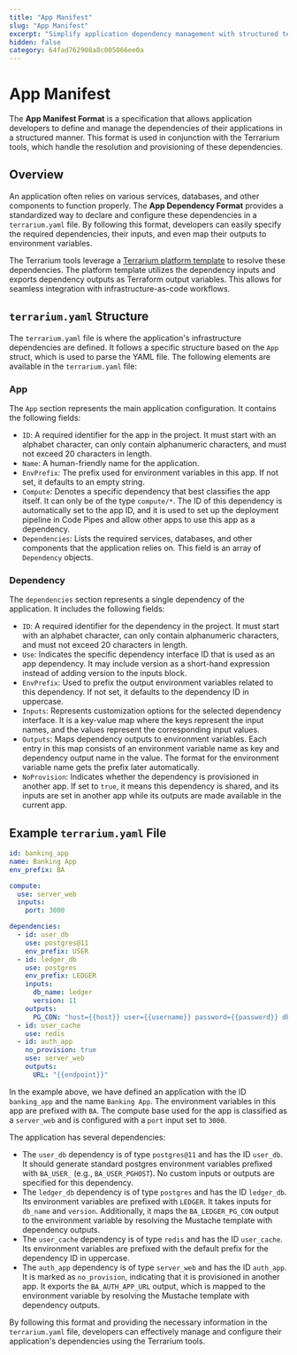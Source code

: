 ```yaml
---
title: "App Manifest"
slug: "App Manifest"
excerpt: "Simplify application dependency management with structured terrarium.yaml files and Terrarium tools, enabling seamless integration with infrastructure-as-code workflows."
hidden: false
category: 64fad762908a8c005066ee0a
---
```


# App Manifest

The **App Manifest Format** is a specification that allows application developers to define and manage the dependencies of their applications in a structured manner. This format is used in conjunction with the Terrarium tools, which handle the resolution and provisioning of these dependencies.

## Overview

An application often relies on various services, databases, and other components to function properly. The **App Dependency Format** provides a standardized way to declare and configure these dependencies in a `terrarium.yaml` file. By following this format, developers can easily specify the required dependencies, their inputs, and even map their outputs to environment variables.

The Terrarium tools leverage a [Terrarium platform template](../../../../platform/definition/readme.md) to resolve these dependencies. The platform template utilizes the dependency inputs and exports dependency outputs as Terraform output variables. This allows for seamless integration with infrastructure-as-code workflows.

## `terrarium.yaml` Structure

The `terrarium.yaml` file is where the application's infrastructure dependencies are defined. It follows a specific structure based on the `App` struct, which is used to parse the YAML file. The following elements are available in the `terrarium.yaml` file:

### App

The `App` section represents the main application configuration. It contains the following fields:

- `ID`: A required identifier for the app in the project. It must start with an alphabet character, can only contain alphanumeric characters, and must not exceed 20 characters in length.
- `Name`: A human-friendly name for the application.
- `EnvPrefix`: The prefix used for environment variables in this app. If not set, it defaults to an empty string.
- `Compute`: Denotes a specific dependency that best classifies the app itself. It can only be of the type `compute/*`. The ID of this dependency is automatically set to the app ID, and it is used to set up the deployment pipeline in Code Pipes and allow other apps to use this app as a dependency.
- `Dependencies`: Lists the required services, databases, and other components that the application relies on. This field is an array of `Dependency` objects.

### Dependency

The `dependencies` section represents a single dependency of the application. It includes the following fields:

- `ID`: A required identifier for the dependency in the project. It must start with an alphabet character, can only contain alphanumeric characters, and must not exceed 20 characters in length.
- `Use`: Indicates the specific dependency interface ID that is used as an app dependency. It may include version as a short-hand expression instead of adding version to the inputs block.
- `EnvPrefix`: Used to prefix the output environment variables related to this dependency. If not set, it defaults to the dependency ID in uppercase.
- `Inputs`: Represents customization options for the selected dependency interface. It is a key-value map where the keys represent the input names, and the values represent the corresponding input values.
- `Outputs`: Maps dependency outputs to environment variables. Each entry in this map consists of an environment variable name as key and dependency output name in the value. The format for the environment variable name gets the prefix later automatically.
- `NoProvision`: Indicates whether the dependency is provisioned in another app. If set to `true`, it means this dependency is shared, and its inputs are set in another app while its outputs are made available in the current app.

## Example `terrarium.yaml` File

```yaml
id: banking_app
name: Banking App
env_prefix: BA

compute:
  use: server_web
  inputs:
    port: 3000

dependencies:
  - id: user_db
    use: postgres@11
    env_prefix: USER
  - id: ledger_db
    use: postgres
    env_prefix: LEDGER
    inputs:
      db_name: ledger
      version: 11
    outputs:
      PG_CON: "host={{host}} user={{username}} password={{password}} dbname={{dbname}} port={{port}} sslmode={{sslmode}}"
  - id: user_cache
    use: redis
  - id: auth_app
    no_provision: true
    use: server_web
    outputs:
      URL: "{{endpoint}}"
```

In the example above, we have defined an application with the ID `banking_app` and the name `Banking App`. The environment variables in this app are prefixed with `BA`. The compute base used for the app is classified as a `server_web` and is configured with a `port` input set to `3000`.

The application has several dependencies:

- The `user_db` dependency is of type `postgres@11` and has the ID `user_db`. It should generate standard postgres environment variables prefixed with `BA_USER_` (e.g., `BA_USER_PGHOST`). No custom inputs or outputs are specified for this dependency.
- The `ledger_db` dependency is of type `postgres` and has the ID `ledger_db`. Its environment variables are prefixed with `LEDGER`. It takes inputs for `db_name` and `version`. Additionally, it maps the `BA_LEDGER_PG_CON` output to the environment variable by resolving the Mustache template with dependency outputs.
- The `user_cache` dependency is of type `redis` and has the ID `user_cache`. Its environment variables are prefixed with the default prefix for the dependency ID in uppercase.
- The `auth_app` dependency is of type `server_web` and has the ID `auth_app`. It is marked as `no_provision`, indicating that it is provisioned in another app. It exports the `BA_AUTH_APP_URL` output, which is mapped to the environment variable by resolving the Mustache template with dependency outputs.

By following this format and providing the necessary information in the `terrarium.yaml` file, developers can effectively manage and configure their application's dependencies using the Terrarium tools.
